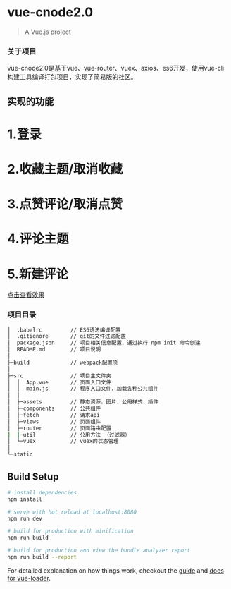# vue-cnode2.0

> A Vue.js project

### 关于项目

vue-cnode2.0是基于vue、vue-router、vuex、axios、es6开发，使用vue-cli构建工具编译打包项目，实现了简易版的社区。

## 实现的功能

# 1.登录

# 2.收藏主题/取消收藏

# 3.点赞评论/取消点赞

# 4.评论主题

# 5.新建评论


[点击查看效果](https://leyou319.github.io/vue-cnode2.0/)

### 项目目录
```bash
│  .babelrc         // ES6语法编译配置
│  .gitignore       // git的文件过滤配置
│  package.json     // 项目相关信息配置，通过执行 npm init 命令创建
│  README.md        // 项目说明
│  
├─build             // webpack配置项
│       
├─src               // 项目主文件夹  
│  │  App.vue       // 页面入口文件
│  │  main.js       // 程序入口文件，加载各种公共组件
│  │  
│  ├─assets         // 静态资源，图片、公用样式、插件
│  ├─components     // 公共组件
│  ├─fetch          // 请求api
│  ├─views          // 页面组件
│  ├─router         // 页面路由配置
|  |─util           // 公用方法 （过滤器）
│  └─vuex           // vuex的状态管理
│              
└─static   
```

## Build Setup

``` bash
# install dependencies
npm install

# serve with hot reload at localhost:8080
npm run dev

# build for production with minification
npm run build

# build for production and view the bundle analyzer report
npm run build --report
```

For detailed explanation on how things work, checkout the [guide](http://vuejs-templates.github.io/webpack/) and [docs for vue-loader](http://vuejs.github.io/vue-loader).
